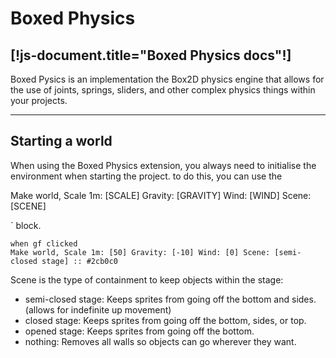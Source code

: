 # Boxed Physics
[!js-document.title="Boxed Physics docs"!]
---

Boxed Pysics is an implementation the Box2D physics engine that allows for the use of joints, springs, sliders, and other complex physics things within your projects.

<!-- > This documentation is new, and I may have over looked something.
> Report any issues issues [here](/reportissue).  -->

---

## Starting a world
When using the Boxed Physics extension, you always need to initialise the environment when starting the project. to do this, you can use the <p class="scratch3">Make world, Scale 1m: [SCALE] Gravity: [GRAVITY] Wind: [WIND] Scene: [SCENE]</p>` block.

```scratch3
when gf clicked
Make world, Scale 1m: [50] Gravity: [-10] Wind: [0] Scene: [semi-closed stage] :: #2cb0c0
```

Scene is the type of containment to keep objects within the stage:
- semi-closed stage: Keeps sprites from going off the bottom and sides. (allows for indefinite up movement)
- closed stage: Keeps sprites from going off the bottom, sides, or top.
- opened stage: Keeps sprites from going off the bottom.
- nothing: Removes all walls so objects can go wherever they want.
